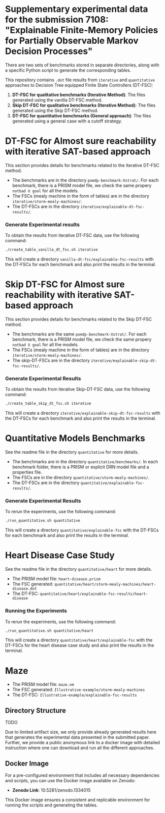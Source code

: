 # Supplementary experimental data for the submission 7108: "Explainable Finite-Memory Policies for Partially Observable Markov Decision Processes"

There are two sets of benchmarks stored in separate directories, along with a specific Python script to generate the corresponding tables.

This repository contains `.dot` file results from `iterative` and `quantitative` approaches  to Decision Tree equipped Finite State Controllers (DT-FSC):

1. **DT-FSC for qualitative benchmarks (Iterative Method)**: The files generated using the vanilla DT-FSC method.
2. **Skip DT-FSC for qualitative benchmarks (Iterative Method)**: The files generated using the Skip DT-FSC method.
3. **DT-FSC for quantitative benchmarks (General approach)**: The files generated using a general case with a cutoff strategy.

# DT-FSC for Almost sure reachability with iterative SAT-based approach

This section provides details for benchmarks related to the iterative DT-FSC method.

- The benchmarks are in the directory `pomdp-benchmark-Xstrat/`. For each benchmark, there is a PRISM model file, we check the same propery `notbad U goal` for all the models.
- The FSCs (mealy machine in the form of tables) are in the directory `iterative/storm-mealy-machines/`.
- The DT-FSCs are in the directory `iterative/explainable-dt-fsc-results/`.

### Generate Experimental results
To obtain the results from iterative DT-FSC data, use the following command:
```bash
./create_table_vanilla_dt_fsc.sh iterative
```
This will create a directory `vanilla-dt-fsc/explainable-fsc-results` with the DT-FSCs for each benchmark and also print the results in the terminal.

# Skip DT-FSC for Almost sure reachability with iterative SAT-based approach

This section provides details for benchmarks related to the Skip DT-FSC method.

- The benchmarks are the same `pomdp-benchmark-Xstrat/`. For each benchmark, there is a PRISM model file, we check the same propery `notbad U goal` for all the models.
- The FSCs (mealy machine in the form of tables) are in the directory `iterative/storm-mealy-machines/`.
- The skip-DT-FSCs are in the directory `iterative/explainable-skip-dt-fsc-results/`.

### Generate Experimental Results
To obtain the results from iterative Skip-DT-FSC data, use the following command:
```bash
./create_table_skip_dt_fsc.sh iterative
```
This will create a directory `iterative/explainable-skip-dt-fsc-results` with the DT-FSCs for each benchmark and also print the results in the terminal.

# Quantitative Models Benchmarks

See the readme file in the directory `quantitative` for more details.

- The benchmarks are in the directory `quantitative/benchmarks/`. In each benchmark folder, there is a PRISM or explicit DRN model file and a properties file.
- The FSCs are in the directory `quantitative/storm-mealy-machines/`.
- The DT-FSCs are in the directory `quantitative/explainable-fsc-results/`.

### Generate Experimental Results
To rerun the experiments, use the following command:
```bash
./run_quantitative.sh quantitative
```
This will create a directory `quantitative/explainable-fsc` with the DT-FSCs for each benchmark and also print the results in the terminal.

# Heart Disease Case Study
See the readme file in the directory `quantitative/heart` for more details.

- The PRISM model file: `heart-disease.prism`
- The FSC generated: `quantitative/heart/storm-mealy-machines/heart-disease.dot`
- The DT-FSC: `quantitative/heart/explainable-fsc-results/heart-disease`

### Running the Experiments

To rerun the experiments, use the following command:
```bash
./run_quantitative.sh quantitative/heart
```
This will create a directory `quantitative/heart/explainable-fsc` with the DT-FSCs for the heart disease case study and also print the results in the terminal.

# Maze

- The PRISM model file: `maze.nm`
- The FSC generated: `Illustrative-example/storm-mealy-machines`
- The DT-FSC: `Illustrative-example/explainable-fsc-results`


## Directory Structure

TODO

Due to limited artifact size, we only provide already generated results here that generates the experimental data presented in the submitted paper. Further, we provide a public anonymous link to a docker image with detailed instruction where one can download and run all the different approaches.

## Docker Image

For a pre-configured environment that includes all necessary dependencies and scripts, you can use the Docker image available on Zenodo:

- **Zenodo Link**: 10.5281/zenodo.1334015

This Docker image ensures a consistent and replicable environment for running the scripts and generating the tables.

